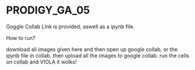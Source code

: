 # PRODIGY_GA_05

Goggle Collab LInk is provided, aswell as a ipynb file.

How to run?

download all images given here and then open up google collab, or the ipynb file in collab.
then upload all the images to google collab.
run the cells on collab and VIOLA it wolks!
